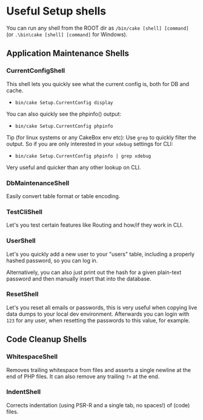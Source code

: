 # Useful Setup shells

You can run any shell from the ROOT dir as `/bin/cake [shell] [command]` (or `.\bin\cake [shell] [command]` for Windows).


## Application Maintenance Shells

### CurrentConfigShell
This shell lets you quickly see what the current config is, both for DB and cache.

- `bin/cake Setup.CurrentConfig display`

You can also quickly see the phpinfo() output:

- `bin/cake Setup.CurrentConfig phpinfo`

Tip (for linux systems or any CakeBox env etc): Use `grep` to quickly filter the output.
So if you are only interested in your `xdebug` settings for CLI:

- `bin/cake Setup.CurrentConfig phpinfo | grep xdebug`

Very useful and quicker than any other lookup on CLI.

### DbMaintenanceShell
Easily convert table format or table encoding.

### TestCliShell
Let's you test certain features like Routing and how/if they work in CLI.

### UserShell
Let's you quickly add a new user to your "users" table, including a properly hashed password, so
you can log in.

Alternatively, you can also just print out the hash for a given plain-text password and then manually insert that into the database.

### ResetShell
Let's you reset all emails or passwords, this is very useful when copying live data dumps to your local dev
environment. Afterwards you can login with `123` for any user, when resetting the passwords to this value, for example.


## Code Cleanup Shells

### WhitespaceShell
Removes trailing whitespace from files and asserts a single newline at the end of PHP files.
It can also remove any trailing `?>` at the end.

### IndentShell
Corrects indentation (using PSR-R and a single tab, no spaces!) of (code) files.
